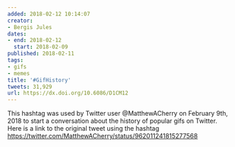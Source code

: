 ```yaml
---
added: 2018-02-12 10:14:07
creator:
- Bergis Jules
dates:
- end: 2018-02-12
  start: 2018-02-09
published: 2018-02-11
tags:
- gifs
- memes
title: '#GifHistory'
tweets: 31,929
url: https://dx.doi.org/10.6086/D1CM12
---
```


This hashtag was used by Twitter user @MatthewACherry on February 9th, 2018 to start a conversation about the history of popular gifs on Twitter. Here is a link to the original tweet using the hashtag https://twitter.com/MatthewACherry/status/962011241815277568
